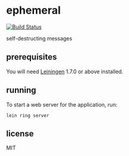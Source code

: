 # ephemeral

[![Build Status](http://img.shields.io/travis/jarofghosts/ephemeral.svg?style=flat)](https://travis-ci.org/jarofghosts/ephemeral)

self-destructing messages

## prerequisites

You will need [Leiningen][1] 1.7.0 or above installed.

[1]: https://github.com/technomancy/leiningen

## running

To start a web server for the application, run:

    lein ring server

## license

MIT
